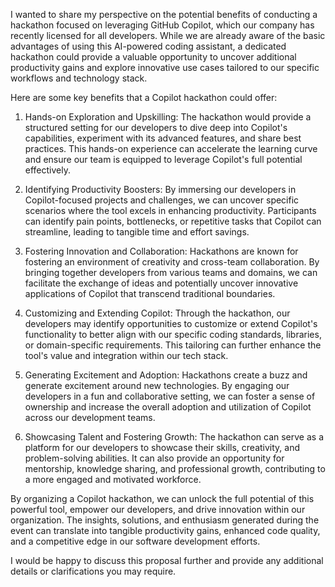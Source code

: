 I wanted to share my perspective on the potential benefits of conducting a hackathon focused on leveraging GitHub Copilot, which our company has recently licensed for all developers. While we are already aware of the basic advantages of using this AI-powered coding assistant, a dedicated hackathon could provide a valuable opportunity to uncover additional productivity gains and explore innovative use cases tailored to our specific workflows and technology stack.

Here are some key benefits that a Copilot hackathon could offer:

1. Hands-on Exploration and Upskilling: The hackathon would provide a structured setting for our developers to dive deep into Copilot's capabilities, experiment with its advanced features, and share best practices. This hands-on experience can accelerate the learning curve and ensure our team is equipped to leverage Copilot's full potential effectively.

2. Identifying Productivity Boosters: By immersing our developers in Copilot-focused projects and challenges, we can uncover specific scenarios where the tool excels in enhancing productivity. Participants can identify pain points, bottlenecks, or repetitive tasks that Copilot can streamline, leading to tangible time and effort savings.

3. Fostering Innovation and Collaboration: Hackathons are known for fostering an environment of creativity and cross-team collaboration. By bringing together developers from various teams and domains, we can facilitate the exchange of ideas and potentially uncover innovative applications of Copilot that transcend traditional boundaries.

4. Customizing and Extending Copilot: Through the hackathon, our developers may identify opportunities to customize or extend Copilot's functionality to better align with our specific coding standards, libraries, or domain-specific requirements. This tailoring can further enhance the tool's value and integration within our tech stack.

5. Generating Excitement and Adoption: Hackathons create a buzz and generate excitement around new technologies. By engaging our developers in a fun and collaborative setting, we can foster a sense of ownership and increase the overall adoption and utilization of Copilot across our development teams.

6. Showcasing Talent and Fostering Growth: The hackathon can serve as a platform for our developers to showcase their skills, creativity, and problem-solving abilities. It can also provide an opportunity for mentorship, knowledge sharing, and professional growth, contributing to a more engaged and motivated workforce.

By organizing a Copilot hackathon, we can unlock the full potential of this powerful tool, empower our developers, and drive innovation within our organization. The insights, solutions, and enthusiasm generated during the event can translate into tangible productivity gains, enhanced code quality, and a competitive edge in our software development efforts.

I would be happy to discuss this proposal further and provide any additional details or clarifications you may require.
